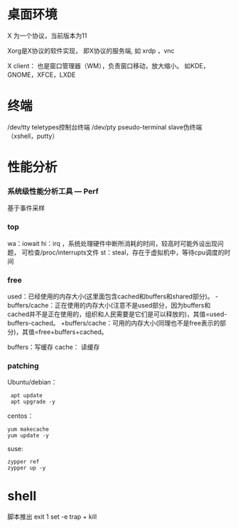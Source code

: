 # 桌面环境

X 为一个协议，当前版本为11

Xorg是X协议的软件实现， 即X协议的服务端, 如 xrdp ，vnc

X client： 也是窗口管理器（WM），负责窗口移动，放大缩小。
如KDE，GNOME，XFCE，LXDE

# 终端
/dev/tty teletypes控制台终端
/dev/pty pseudo-terminal slave伪终端（xshell，putty）

# 性能分析
### 系统级性能分析工具 — Perf
基于事件采样

### top

wa：iowait
hi：irq ，系统处理硬件中断所消耗的时间，较高时可能外设出现问题， 可检查/proc/interrupts文件
st：steal，存在于虚拟机中，等待cpu调度的时间

### free
used：已经使用的内存大小(这里面包含cached和buffers和shared部分)。
-buffers/cache：正在使用的内存大小(注意不是used部分，因为buffers和cached并不是正在使用的，组织和人民需要是它们是可以释放的)，其值=used-buffers-cached。
+buffers/cache：可用的内存大小(同理也不是free表示的部分)，其值=free+buffers+cached。

buffers：写缓存
cache： 读缓存

### patching
Ubuntu/debian：
```
 apt update
 apt upgrade -y
```
centos：
```
yum makecache
yum update -y
```
suse:
```
zypper ref
zypper up -y
```

# shell
脚本推出
exit 1
set -e
trap + kill

